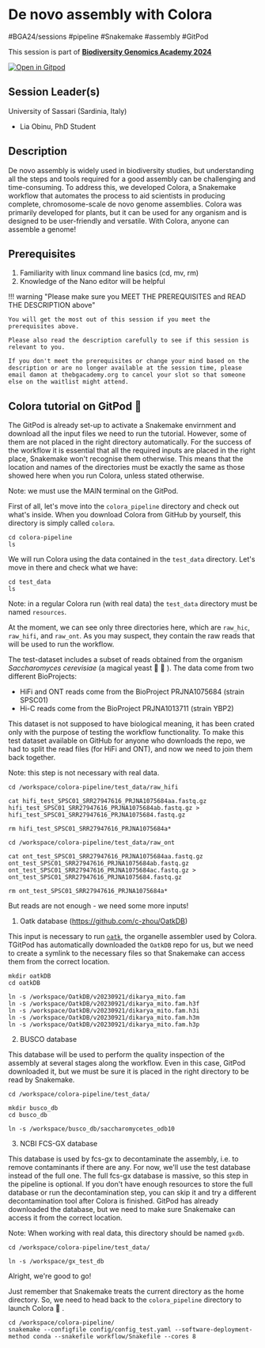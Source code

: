 # De novo assembly with Colora

#BGA24/sessions #pipeline #Snakemake #assembly #GitPod

This session is part of [**Biodiversity Genomics Academy 2024**](https://thebgacademy.org)

[![Open in Gitpod](https://gitpod.io/button/open-in-gitpod.svg)](https://gitpod.io/#https://github.com/thebgacademy/colora) 

## Session Leader(s)

University of Sassari (Sardinia, Italy)

- Lia Obinu, PhD Student

## Description

De novo assembly is widely used in biodiversity studies, but understanding all the steps and tools required for a good assembly can be challenging and time-consuming. To address this, we developed Colora, a Snakemake workflow that automates the process to aid scientists in producing complete, chromosome-scale de novo genome assemblies. Colora was primarily developed for plants, but it can be used for any organism and is designed to be user-friendly and versatile. With Colora, anyone can assemble a genome!

## Prerequisites

1. Familiarity with linux command line basics (cd, mv, rm)
2. Knowledge of the Nano editor will be helpful

!!! warning "Please make sure you MEET THE PREREQUISITES and READ THE DESCRIPTION above"

    You will get the most out of this session if you meet the prerequisites above.

    Please also read the description carefully to see if this session is relevant to you.
    
    If you don't meet the prerequisites or change your mind based on the description or are no longer available at the session time, please email damon at thebgacademy.org to cancel your slot so that someone else on the waitlist might attend.

## Colora tutorial on GitPod :snake:

The GitPod is already set-up to activate a Snakemake envirnment and download all the input files we need to run the tutorial. However, some of them are not placed in the right directory automatically. For the success of the workflow it is essential that all the required inputs are placed in the right place, Snakemake won't recognise them otherwise. This means that the location and names of the directories must be exactly the same as those showed here when you run Colora, unless stated otherwise. 

Note: we must use the MAIN terminal on the GitPod.

First of all, let's move into the `colora_pipeline` directory and check out what's inside. When you download Colora from GitHub by yourself, this directory is simply called `colora`.

```
cd colora-pipeline
ls
```

We will run Colora using the data contained in the `test_data` directory. Let's move in there and check what we have:

```
cd test_data 
ls
```

Note: in a regular Colora run (with real data) the `test_data` directory must be named `resources`.

At the moment, we can see only three directories here, which are `raw_hic`, `raw_hifi`, and `raw_ont`. As you may suspect, they contain the raw reads that will be used to run the workflow. 

The test-dataset includes a subset of reads obtained from the organism *Saccharomyces cerevisiae* (a magical yeast :beer: :wine_glass: ). The data come from two different BioProjects:

- HiFi and ONT reads come from the BioProject PRJNA1075684 (strain SPSC01)
- Hi-C reads come from the BioProject PRJNA1013711 (strain YBP2)

This dataset is not supposed to have biological meaning, it has been crated only with the purpose of testing the workflow functionality. To make this test dataset available on GitHub for anyone who downloads the repo, we had to split the read files (for HiFi and ONT), and now we need to join them back together.

Note: this step is not necessary with real data.

```
cd /workspace/colora-pipeline/test_data/raw_hifi

cat hifi_test_SPSC01_SRR27947616_PRJNA1075684aa.fastq.gz hifi_test_SPSC01_SRR27947616_PRJNA1075684ab.fastq.gz > hifi_test_SPSC01_SRR27947616_PRJNA1075684.fastq.gz

rm hifi_test_SPSC01_SRR27947616_PRJNA1075684a*

cd /workspace/colora-pipeline/test_data/raw_ont 

cat ont_test_SPSC01_SRR27947616_PRJNA1075684aa.fastq.gz ont_test_SPSC01_SRR27947616_PRJNA1075684ab.fastq.gz ont_test_SPSC01_SRR27947616_PRJNA1075684ac.fastq.gz > ont_test_SPSC01_SRR27947616_PRJNA1075684.fastq.gz

rm ont_test_SPSC01_SRR27947616_PRJNA1075684a*
```


But reads are not enough - we need some more inputs!

1. Oatk database (https://github.com/c-zhou/OatkDB)

This input is necessary to run [`oatk`](https://github.com/c-zhou/oatk?tab=readme-ov-file), the organelle assembler used by Colora. TGitPod has automatically downloaded the `OatkDB` repo for us, but we need to create a symlink to the necessary files so that Snakemake can access them from the correct location.


```
mkdir oatkDB
cd oatkDB

ln -s /workspace/OatkDB/v20230921/dikarya_mito.fam
ln -s /workspace/OatkDB/v20230921/dikarya_mito.fam.h3f
ln -s /workspace/OatkDB/v20230921/dikarya_mito.fam.h3i
ln -s /workspace/OatkDB/v20230921/dikarya_mito.fam.h3m
ln -s /workspace/OatkDB/v20230921/dikarya_mito.fam.h3p
```

2. BUSCO database

This database will be used to perform the quality inspection of the assembly at several stages along the workflow. Even in this case, GitPod downloaded it, but we must be sure it is placed in the right directory to be read by Snakemake.

```
cd /workspace/colora-pipeline/test_data/

mkdir busco_db
cd busco_db

ln -s /workspace/busco_db/saccharomycetes_odb10
```

3. NCBI FCS-GX database

This database is used by fcs-gx to decontaminate the assembly, i.e. to remove contaminants if there are any. For now, we'll use the test database instead of the full one. The full fcs-gx database is massive, so this step in the pipeline is optional. If you don't have enough resources to store the full database or run the decontamination step, you can skip it and try a different decontamination tool after Colora is finished. GitPod has already downloaded the database, but we need to make sure Snakemake can access it from the correct location.

Note: When working with real data, this directory should be named `gxdb`.

```
cd /workspace/colora-pipeline/test_data/

ln -s /workspace/gx_test_db
```

Alright, we're good to go!

Just remember that Snakemake treats the current directory as the home directory. So, we need to head back to the `colora_pipeline` directory to launch Colora :snake: .

```
cd /workspace/colora-pipeline/
snakemake --configfile config/config_test.yaml --software-deployment-method conda --snakefile workflow/Snakefile --cores 8
```
